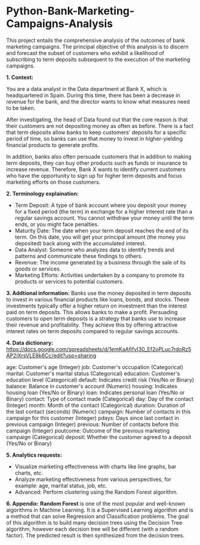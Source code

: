 # Python-Bank-Marketing-Campaigns-Analysis

This project entails the comprehensive analysis of the outcomes of bank marketing campaigns. The principal objective of this analysis is to discern and forecast the subset of customers who exhibit a likelihood of subscribing to term deposits subsequent to the execution of the marketing campaigns.

**1. Context:**

You are a data analyst in the Data department at Bank X, which is headquartered in Spain.
During this time, there has been a decrease in revenue for the bank, and the director wants to know what measures need to be taken.

After investigating, the head of Data found out that the core reason is that their customers are not depositing money as often as before.
There is a fact that term deposits allow banks to keep customers' deposits for a specific period of time, so banks can use that money to invest in higher-yielding financial products to generate profits.

In addition, banks also often persuade customers that in addition to making term deposits, they can buy other products such as funds or insurance to increase revenue.
Therefore, Bank X wants to identify current customers who have the opportunity to sign up for higher term deposits and focus marketing efforts on those customers.

**2. Terminology explaination:**

- Term Deposit: A type of bank account where you deposit your money for a fixed period (the term) in exchange for a higher interest rate than a regular savings account. You cannot withdraw your money until the term ends, or you might face penalties.
- Maturity Date: The date when your term deposit reaches the end of its term. On this date, you will get your principal amount (the money you deposited) back along with the accumulated interest.
- Data Analyst: Someone who analyzes data to identify trends and patterns and communicate these findings to others.
- Revenue: The income generated by a business through the sale of its goods or services.
- Marketing Efforts: Activities undertaken by a company to promote its products or services to potential customers.

**3. Addtional information:**
Banks use the money deposited in term deposits to invest in various financial products like loans, bonds, and stocks. These investments typically offer a higher return on investment than the interest paid on term deposits. This allows banks to make a profit.
Persuading customers to open term deposits is a strategy that banks use to increase their revenue and profitability. They achieve this by offering attractive interest rates on term deposits compared to regular savings accounts.

**4. Data dictionary:** https://docs.google.com/spreadsheets/d/1emKaAfifvI30_Ef2oPLuc7rdoRz5AP2jXrsVLE8k6Cc/edit?usp=sharing

age: Customer's age (Integer)
job: Customer's occupation (Categorical)
marital: Customer's marital status (Categorical)
education: Customer's education level (Categorical)
default: Indicates credit risk (Yes/No or Binary)
balance: Balance in customer's account (Numeric)
housing: Indicates housing loan (Yes/No or Binary)
loan: Indicates personal loan (Yes/No or Binary)
contact: Type of contact made (Categorical)
day: Day of the contact (Integer)
month: Month of the contact (Categorical)
duration: Duration of the last contact (seconds) (Numeric)
campaign: Number of contacts in this campaign for this customer (Integer)
pdays: Days since last contact in previous campaign (Integer)
previous: Number of contacts before this campaign (Integer)
poutcome: Outcome of the previous marketing campaign (Categorical)
deposit: Whether the customer agreed to a deposit (Yes/No or Binary)

**5. Analytics requests:**
- Visualize marketing effectiveness with charts like line graphs, bar charts, etc.
- Analyze marketing effectiveness from various perspectives, for example: age, marital status, job, etc.
- Advanced: Perform clustering using the Random Forest algorithm.

**6. Appendix:**
**Random Forest** is one of the most popular and well-known algorithms in Machine Learning. 
It is a Supervised Learning algorithm and is a method that can solve Regression and Classification problems. 
The goal of this algorithm is to build many decision trees using the Decision Tree algorithm, however each decision tree will be different (with a random factor). The predicted result is then synthesized from the decision trees.
